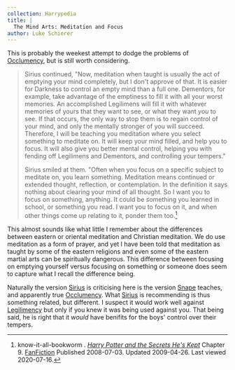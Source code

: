 ```yaml
---
collection: Harrypedia
title: |
  The Mind Arts: Meditation and Focus
author: Luke Schierer
---
```


This is probably the weekest attempt to dodge the problems of [Occlumency],
but is still worth considering.

> Sirius continued, "Now, meditation when taught is usually the act of
> emptying your mind completely, but I don't approve of that. It is easier for
> Darkness to control an empty mind than a full one. Dementors, for example,
> take advantage of the emptiness to fill it with all your worst memories. An
> accomplished Legilimens will fill it with whatever memories of yours that they
> want to see, or what they want _you_ to see. If that occurs, the only
> way to stop them is to regain control of your mind, and only the mentally
> stronger of you will succeed. Therefore, I will be teaching you meditation
> where you select something to meditate on. It will keep your mind filled, and
> help you to focus. It will also give you better mental control, helping you
> with fending off Legilimens and Dementors, and controlling your
> tempers."
>
> Sirius smiled at them. "Often when you focus on a specific
> subject to meditate on, you learn something. Meditation means continued or
> extended thought, reflection, or contemplation. In the definition it says
> nothing about clearing your mind of all thought. So I want you to focus on
> something, anything. It could be something you learned in school, or something
> you read. I want you to focus on it, and when other things come up relating to
> it, ponder them too.[^20200716-4]

This almost sounds like what little I remember about the differences between
eastern or oriental meditation and Christian meditation. We do use meditation
as a form of prayer, and yet I have been told that meditation as taught by some
of the eastern religions and even some of the eastern martial arts can be
spiritually dangerous. This difference between focusing on emptying yourself
versus focusing on something or someone does seem to capture what I recall the
difference being.

Naturally the version [Sirius][] is criticising here is the version [Snape][]
teaches, and apparently true [Occlumency]. What [Sirius][] is recommending is
thus something related, but different. I suspect it would work well against
[Legilimency][] but only if you knew it was being used against you. That
being said, he is right that it _would_ have benifits for the boys' control over
their tempers.

[Snape]: /Harrypedia/people/Snape/Severus
[Sirius]: </Harrypedia/people/Black/Sirius III>
[Legilimency]: </Harrypedia/magic/The Mind Arts/Legilimency>
[Occlumency]: </Harrypedia/magic/The Mind Arts/Occlumency>

[^20200716-4]:
    know-it-all-bookworm . _[Harry Potter and the Secrets He's
    Kept](https://www.fanfiction.net/s/4367211)_ Chapter 9.
    [FanFiction](https://www.fanfiction.net) Published 2008-07-03. Updated
    2009-04-26. Last viewed 2020-07-16.
